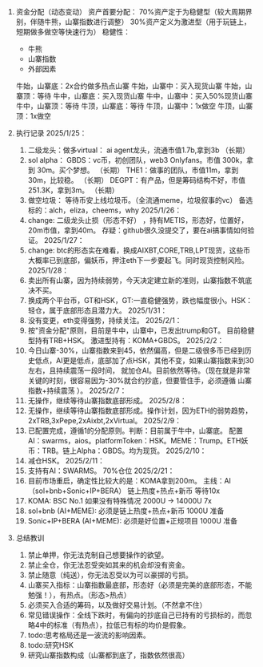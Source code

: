 1. 资金分配（动态变动）
    资产首要分配：
        70%资产定于为稳健型（较大周期界别，伴随牛熊，山寨指数进行调整）
        30%资产定义为激进型（用于玩链上，短期做多做空等快速行为）
    稳健性：  
    - 牛熊
    - 山寨指数
    - 外部因素

    牛始，山寨底：2x合约做多热点山寨
    牛始，山寨中：买入现货山寨
    牛始，山寨顶：等待
    牛中，山寨底：买入现货山寨
    牛中，山寨中：买入50%现货山寨
    牛中，山寨顶：等待
    牛顶，山寨底：等待
    牛顶，山寨中：1x做空
    牛顶，山寨顶：1x做空

2. 执行记录
    2025/1/25：
    1. 二级龙头：做多virtual： ai agent龙头，流通市值1.7b,拿到3b     （长期）
    2. sol alpha： 
        GBDS：vc币，初创团队，web3 Onlyfans。市值 300k，拿到 30m。买个梦想。  （长期）
        THE1：做事的团队，市值11m，拿到30m，比较稳。                     （长期）
        DEGPT：有产品，但是筹码结构不好，市值251.3K，拿到3m。               （长期）
    3. 做空垃圾：
        等待币安上线垃圾币。（全流通meme，垃圾叙事的vc）
        备选标的：alch，eliza，cheems，why
    2025/1/26：
    1. change: 二级龙头止损（形态不好） ，持有METIS，形态好，位置好，20m市值，拿到40m。 存疑：github很久没提交了，要在ai搞事情如何验证。
    2025/1/27：
    1. change: btc的形态实在难看，换成AIXBT,CORE,TRB,LPT现货，这些币大概率已到底部，偏妖币，押注eth下一步要起飞。同时现货控制风险。
    2025/1/28：
    1. 卖出所有山寨，因为持续弱势，今天决定建立新的准则，山寨指数不筑底决不买。
    2. 换成两个平台币，GT和HSK，GT:一直稳健强势，跌也幅度很小。HSK： 轻仓，属于底部形态且潜力大。
    2025/1/31：
    1. 没有变更，eth变得强势，持续关注。
    2025/2/1：
    1. 按"资金分配"原则，目前是牛中，山寨中，已发出trump和GT。 目前稳健型持有TRB+HSK。 激进型持有：KOMA+GBDS。
    2025/2/2：
    1. 今日山寨-30%，山寨指数来到45，依然偏高，但是二级很多币已经到历史低点，AI更是低点，底部加了点HSK，其他不变，如果山寨指数来到30左右，且持续震荡一段时间，
    就加仓AI。目前依然等待。（现在就是非常关键的时刻，很容易因为-30%就合约抄底，但要管住手，必须遵循 山寨指数+持续震荡 ）。
    2025/2/7：
    1. 无操作，继续等待山寨指数底部形成。
    2025/2/8：
    1. 无操作，继续等待山寨指数底部形成。操作计划，因为ETH的弱势趋势，2xTRB,3xPepe,2xAixbt,2xVirtual。
    2025/2/9：
    1. 已配置完成，遵循1的分配原则。判断：目前属于牛中，山寨底。 配置AI：swarms，aios。platformToken：HSK。MEME：Trump。ETH妖币：TRB。链上Alpha：GBDS。均为现货。
    2025/2/10：
    1. 减仓HSK。
    2025/2/11：
    1. 支持有AI：SWARMS。 70%仓位
    2025/2/21：
    1. 目前市场重启，确定性比较大的是：KOMA拿到200m。  主线：AI （sol+bnb+Sonic+IP+BERA） 链上热度+热点+新币  等待10x
    2. KOMA: BSC No.1 如果没有特殊情况  2000U -> 14000U 7x
    3. sol+bnb (AI+MEME): 必须是链上热度+热点+新币  1000U 准备
    4. Sonic+IP+BERA (AI+MEME): 必须是好位置+正规项目  1000U 准备
3. 总结教训
    1. 禁止单押，你无法克制自己想要操作的欲望。
    2. 禁止全仓，你无法忍受突如其来的机会却没有资金。
    3. 禁止随意（纯送），你无法忍受以为可以豪掷的亏损。
    4. 山寨买入指标：山寨指数最底部，形态好（必须是完美的底部形态，不能勉强！），有热点。（形态>热点）
    5. 必须买入合适的筹码，以及做好交易计划。（不然拿不住）
    6. 常见错误操作：全线下跌时，有偏向的抄底自己已持有的亏损标的，而忽略4中的标准（有热点），拉低已有标的均价是假象。
    7. todo:思考格局还是一波流的影响因素。
    8. todo:研究HSK
    9. 研究山寨指数构成（山寨都到底了，指数依然很高）


